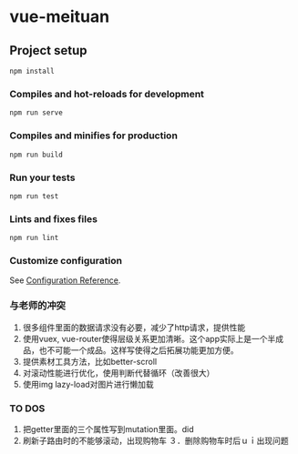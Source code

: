 # vue-meituan

## Project setup
```
npm install
```

### Compiles and hot-reloads for development
```
npm run serve
```

### Compiles and minifies for production
```
npm run build
```

### Run your tests
```
npm run test
```

### Lints and fixes files
```
npm run lint
```

### Customize configuration
See [Configuration Reference](https://cli.vuejs.org/config/).


### 与老师的冲突
1. 很多组件里面的数据请求没有必要，减少了http请求，提供性能
2. 使用vuex, vue-router使得层级关系更加清晰。这个app实际上是一个半成品，也不可能一个成品。这样写使得之后拓展功能更加方便。
3. 提供素材工具方法，比如better-scroll
4. 对滚动性能进行优化，使用判断代替循环（改善很大）
5. 使用img lazy-load对图片进行懒加载

### TO DOS
1. 把getter里面的三个属性写到mutation里面。did
2. 刷新子路由时的不能够滚动，出现购物车
３．删除购物车时后ｕｉ出现问题